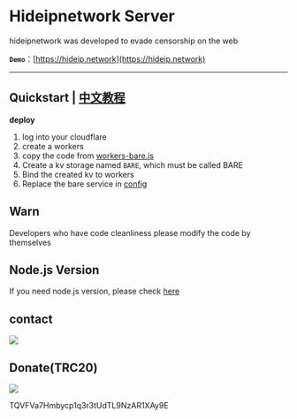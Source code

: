 # Hideipnetwork Server

hideipnetwork was developed to evade censorship on the web

**`Demo`**：[https://hideip.network](https://hideip.network)

---

## Quickstart  |  [中文教程](https://github.com/Hideipnetwork/hideipnetwork-web/wiki/Hideipnetwork-Server)

**deploy**

1. log into your cloudflare
2. create a workers
3. copy the code from [workers-bare.js](https://github.com/Hideipnetwork/hideipnetwork-web/blob/main/workers-bare.js)
4. Create a kv storage named `BARE`, which must be called BARE
5. Bind the created kv to workers
6. Replace the bare service in [config](https://github.com/Hideipnetwork/hideipnetwork-web/blob/06ce8c81891ff20eff2771ed728aedd82769e3ed/uv/uv.config.js#L3)


## Warn

Developers who have code cleanliness please modify the code by themselves

## Node.js Version

If you need node.js version, please check [here](https://github.com/Hideipnetwork/hideipnetwork-web/tree/v1)


## contact

![](https://store.heytapimage.com/cdo-portal/feedback/202207/02/b705611e231f230f2fec150f35221c0b.png)

## Donate(TRC20)

![](https://alis.pages.dev/file/7aa0321085f5e963eae40.png)

TQVFVa7Hmbycp1q3r3tUdTL9NzAR1XAy9E
